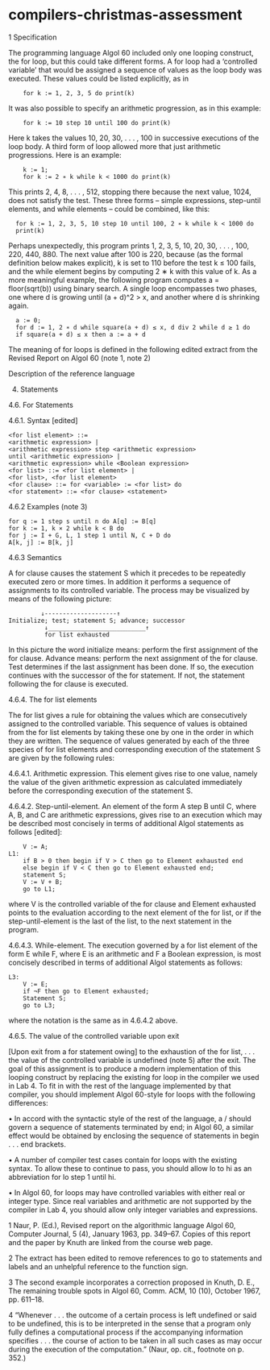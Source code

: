 # compilers-christmas-assessment

1 Specification

The programming language Algol 60 included only one looping construct, the for loop, but this could take different forms. A for loop had a ‘controlled variable’ that would be assigned a sequence of values as the loop body was executed. These values could be listed explicitly, as in

		for k := 1, 2, 3, 5 do print(k)
  
It was also possible to specify an arithmetic progression, as in this example:

		for k := 10 step 10 until 100 do print(k)

Here k takes the values 10, 20, 30, . . . , 100 in successive executions of the loop body. A third form of loop allowed more that just arithmetic progressions. Here is an example:

		k := 1;
		for k := 2 ∗ k while k < 1000 do print(k)
  
This prints 2, 4, 8, . . . , 512, stopping there because the next value, 1024, does not satisfy the test. These three forms – simple expressions, step-until elements, and while elements – could be combined, like this:

	  for k := 1, 2, 3, 5, 10 step 10 until 100, 2 ∗ k while k < 1000 do
	  print(k)
  
Perhaps unexpectedly, this program prints 1, 2, 3, 5, 10, 20, 30, . . . , 100, 220, 440, 880. The next value after 100 is 220, because (as the formal definition below makes explicit), k is set to 110 before the test k ≤ 100 fails, and the while element begins by computing 2 ∗ k with this value of k. As a more meaningful example, the following program computes a = floor(sqrt(b)) using binary search. A single loop encompasses two phases, one where d is growing until (a + d)^2 > x, and another where d is shrinking again.

	  a := 0;
	  for d := 1, 2 ∗ d while square(a + d) ≤ x, d div 2 while d ≥ 1 do
	  if square(a + d) ≤ x then a := a + d

The meaning of for loops is defined in the following edited extract from the Revised Report on Algol 60 (note 1, note 2)

Description of the reference language

4. Statements

4.6. For Statements

4.6.1. Syntax [edited]

	<for list element> ::= 
	<arithmetic expression> |
	<arithmetic expression> step <arithmetic expression>
	until <arithmetic expression> |
	<arithmetic expression> while <Boolean expression>
	<for list> ::= <for list element> |
	<for list>, <for list element>
	<for clause> ::= for <variable> := <for list> do
	<for statement> ::= <for clause> <statement>
 
4.6.2 Examples (note 3)

	for q := 1 step s until n do A[q] := B[q]
	for k := 1, k × 2 while k < B do
	for j := I + G, L, 1 step 1 until N, C + D do
	A[k, j] := B[k, j]
  
4.6.3 Semantics

A for clause causes the statement S which it precedes to be repeatedly executed zero or more times. In addition it performs a sequence of assignments to its controlled variable. The process may be visualized by means of the following picture:

		     ↓--------------------↑
	Initialize; test; statement S; advance; successor
		      ↓___________________________↑
			  for list exhausted
                  
In this picture the word initialize means: perform the first assignment of the for clause. Advance means: perform the next assignment of the for clause. Test determines if the last assignment has been done. If so, the execution continues with the successor of the for statement. If not, the statement following the for clause is executed.

4.6.4. The for list elements

The for list gives a rule for obtaining the values which are consecutively assigned to the controlled variable. This sequence of values is obtained from the for list elements by taking these one by one in the order in which they are written. The sequence of values generated by each of the three species of for list elements and corresponding execution of the statement S are given by the following rules:

4.6.4.1. Arithmetic expression. This element gives rise to one value, namely the value of the given arithmetic expression as calculated immediately before the corresponding execution of the statement S.

4.6.4.2. Step-until-element. An element of the form A step B until C, where A, B, and C are arithmetic expressions, gives rise to an execution which may be described most concisely in terms of additional Algol statements as follows [edited]:

		V := A;
	L1:
		if B > 0 then begin if V > C then go to Element exhausted end
		else begin if V < C then go to Element exhausted end;
		statement S;
		V := V + B;
		go to L1;
  
where V is the controlled variable of the for clause and Element exhausted points to the evaluation according to the next element of the for list, or if the step-until-element is the last of the list, to the next statement in the program.

4.6.4.3. While-element. The execution governed by a for list element of the form E while F, where E is an arithmetic and F a Boolean expression, is most concisely described in terms of additional Algol statements as follows:

	L3:
		V := E;
		if ¬F then go to Element exhausted;
		Statement S;
		go to L3;
    
where the notation is the same as in 4.6.4.2 above.

4.6.5. The value of the controlled variable upon exit

[Upon exit from a for statement owing] to the exhaustion of the for list, . . . the value of the controlled variable is undefined (note 5) after the exit.
The goal of this assignment is to produce a modern implementation of this looping construct by replacing the existing for loop in the compiler we used in Lab 4. To fit in with the rest of the language implemented by that compiler, you should implement Algol 60-style for loops with the following differences:

• In accord with the syntactic style of the rest of the language, a /<for clause/> should govern a sequence of statements terminated by end; in Algol 60, a similar effect would be obtained by enclosing the sequence of statements in begin . . . end brackets.
	
• A number of compiler test cases contain for loops with the existing syntax. To allow these to continue to pass, you should allow lo to hi as an abbreviation for lo step 1 until hi.

• In Algol 60, for loops may have controlled variables with either real or integer type. Since real variables and arithmetic are not supported by the compiler in Lab 4, you should allow only integer variables and expressions.


1 Naur, P. (Ed.), Revised report on the algorithmic language Algol 60, Computer Journal, 5 (4), January 1963, pp. 349–67. Copies of this report and the paper by Knuth are linked from the course web page.

2 The extract has been edited to remove references to go to statements and labels and an unhelpful reference to the function sign.

3 The second example incorporates a correction proposed in Knuth, D. E., The remaining trouble spots in Algol 60, Comm. ACM, 10 (10), October 1967, pp. 611–18.

4 “Whenever . . . the outcome of a certain process is left undefined or said to be undefined, this is to be interpreted in the sense that a program only fully defines a computational process if the accompanying information specifies . . . the course of action to be taken in all such cases as may occur during the execution of the computation.” (Naur, op. cit., footnote on p. 352.)
